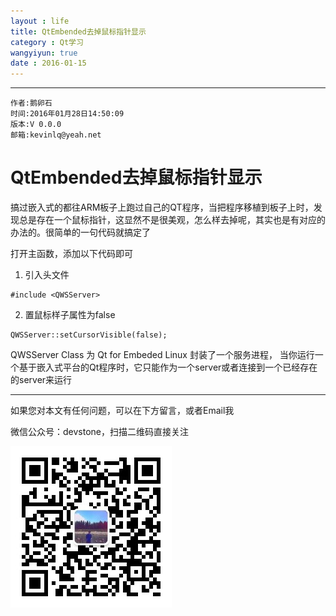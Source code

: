 ```yaml
---
layout : life
title: QtEmbended去掉鼠标指针显示
category : Qt学习
wangyiyun: true
date : 2016-01-15
---
```


******

    作者:鹅卵石
    时间:2016年01月28日14:50:09
    版本:V 0.0.0
    邮箱:kevinlq@yeah.net

<!-- more -->

# QtEmbended去掉鼠标指针显示

搞过嵌入式的都往ARM板子上跑过自己的QT程序，当把程序移植到板子上时，发现总是存在一个鼠标指针，这显然不是很美观，怎么样去掉呢，其实也是有对应的办法的。很简单的一句代码就搞定了

打开主函数，添加以下代码即可

1. 引入头文件
```
#include <QWSServer>
```

2. 置鼠标样子属性为false
```
QWSServer::setCursorVisible(false);
```

QWSServer Class 为 Qt for Embeded Linux 封装了一个服务进程， 当你运行一个基于嵌入式平台的Qt程序时，它只能作为一个server或者连接到一个已经存在的server来运行

---

如果您对本文有任何问题，可以在下方留言，或者Email我 

微信公众号：devstone，扫描二维码直接关注

![](/res/img/blog/qrcode_for_devstone.jpg)